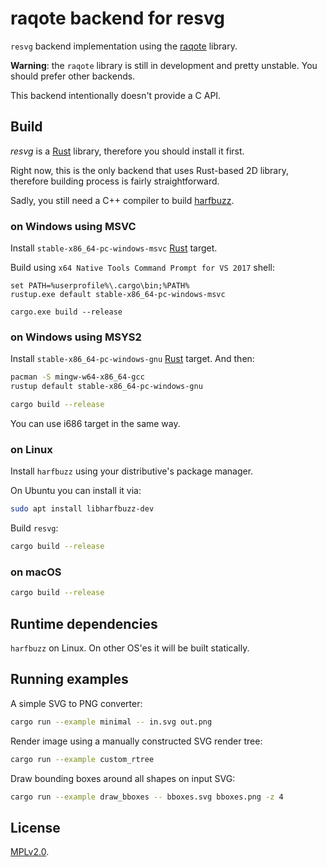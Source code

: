 # raqote backend for resvg

`resvg` backend implementation using the [raqote] library.

**Warning**: the `raqote` library is still in development and pretty unstable.
You should prefer other backends.

This backend intentionally doesn't provide a C API.

## Build

*resvg* is a [Rust] library, therefore you should install it first.

Right now, this is the only backend that uses Rust-based 2D library,
therefore building process is fairly straightforward.

Sadly, you still need a C++ compiler to build [harfbuzz](https://github.com/harfbuzz/harfbuzz).

### on Windows using MSVC

Install `stable-x86_64-pc-windows-msvc` [Rust] target.

Build using `x64 Native Tools Command Prompt for VS 2017` shell:

```batch
set PATH=%userprofile%\.cargo\bin;%PATH%
rustup.exe default stable-x86_64-pc-windows-msvc

cargo.exe build --release
```

### on Windows using MSYS2

Install `stable-x86_64-pc-windows-gnu` [Rust] target.
And then:

```sh
pacman -S mingw-w64-x86_64-gcc
rustup default stable-x86_64-pc-windows-gnu

cargo build --release
```

You can use i686 target in the same way.

### on Linux

Install `harfbuzz` using your distributive's package manager.

On Ubuntu you can install it via:

```sh
sudo apt install libharfbuzz-dev
```

Build `resvg`:

```sh
cargo build --release
```

### on macOS

```sh
cargo build --release
```

## Runtime dependencies

`harfbuzz` on Linux. On other OS'es it will be built statically.

## Running examples

A simple SVG to PNG converter:

```sh
cargo run --example minimal -- in.svg out.png
```

Render image using a manually constructed SVG render tree:

```sh
cargo run --example custom_rtree
```

Draw bounding boxes around all shapes on input SVG:

```sh
cargo run --example draw_bboxes -- bboxes.svg bboxes.png -z 4
```

## License

[MPLv2.0](https://www.mozilla.org/en-US/MPL/).


[raqote]: https://github.com/jrmuizel/raqote
[Rust]: https://www.rust-lang.org/tools/install
